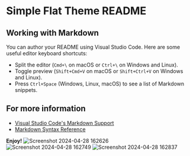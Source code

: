 # Simple Flat Theme README

## Working with Markdown

You can author your README using Visual Studio Code. Here are some useful editor keyboard shortcuts:

* Split the editor (`Cmd+\` on macOS or `Ctrl+\` on Windows and Linux).
* Toggle preview (`Shift+Cmd+V` on macOS or `Shift+Ctrl+V` on Windows and Linux).
* Press `Ctrl+Space` (Windows, Linux, macOS) to see a list of Markdown snippets.

## For more information

* [Visual Studio Code's Markdown Support](http://code.visualstudio.com/docs/languages/markdown)
* [Markdown Syntax Reference](https://help.github.com/articles/markdown-basics/)

**Enjoy!**
![Screenshot 2024-04-28 162626](https://github.com/HOAIAN2/simple-flat-theme/assets/98139595/f6a8a08b-95f0-4633-8108-55451a11bc44)
![Screenshot 2024-04-28 162749](https://github.com/HOAIAN2/simple-flat-theme/assets/98139595/0566d294-998f-4507-906b-a7515410e542)
![Screenshot 2024-04-28 162837](https://github.com/HOAIAN2/simple-flat-theme/assets/98139595/877d5f23-f624-409b-b783-75de7eed1f2a)

